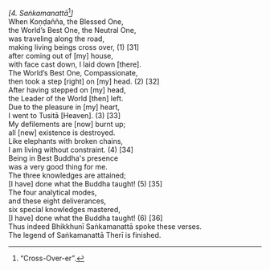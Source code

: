 *\[4. Saṅkamanattā*[^1]*\]*  
When Koṇḍañña, the Blessed One,  
the World’s Best One, the Neutral One,  
was traveling along the road,  
making living beings cross over, (1) \[31\]  
after coming out of \[my\] house,  
with face cast down, I laid down \[there\].  
The World’s Best One, Compassionate,  
then took a step \[right\] on \[my\] head. (2) \[32\]  
After having stepped on \[my\] head,  
the Leader of the World \[then\] left.  
Due to the pleasure in \[my\] heart,  
I went to Tusitā \[Heaven\]. (3) \[33\]  
My defilements are \[now\] burnt up;  
all \[new\] existence is destroyed.  
Like elephants with broken chains,  
I am living without constraint. (4) \[34\]  
Being in Best Buddha's presence  
was a very good thing for me.  
The three knowledges are attained;  
\[I have\] done what the Buddha taught! (5) \[35\]  
The four analytical modes,  
and these eight deliverances,  
six special knowledges mastered,  
\[I have\] done what the Buddha taught! (6) \[36\]  
Thus indeed Bhikkhunī Saṅkamanattā spoke these verses.  
The legend of Saṅkamanattā Therī is finished.  
[^1]: “Cross-Over-er”.
